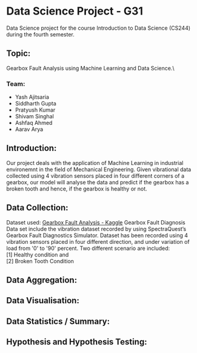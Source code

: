 # Data Science Project - G31

Data Science project for the course Introduction to Data Science (CS244) during the fourth semester.

## Topic:
Gearbox Fault Analysis using Machine Learning and Data Science.\
<!-- add the slides link here -->
<!-- add the youtube video link here -->

### Team:
- Yash Ajitsaria
- Siddharth Gupta
- Pratyush Kumar
- Shivam Singhal 
- Ashfaq Ahmed
- Aarav Arya

## Introduction:
Our project deals with the application of Machine Learning in industrial environemnt in the field of Mechanical Engineering. Given vibrational data collected using 4 vibration sensors placed in four different corners of a gearbox, our model will analyse the data and predict if the gearbox has a broken tooth and hence, if the gearbox is healthy or not. 

## Data Collection:
Dataset used: [Gearbox Fault Analysis - Kaggle](https://www.kaggle.com/brjapon/gearbox-fault-diagnosis)
Gearbox Fault Diagnosis Data set include the vibration dataset recorded by using SpectraQuest’s Gearbox Fault Diagnostics Simulator.
Dataset has been recorded using 4 vibration sensors placed in four different direction, and under variation of load from '0' to '90' percent. Two different scenario are included: \
[1] Healthy condition and \
[2] Broken Tooth Condition

## Data Aggregation:


## Data Visualisation:


## Data Statistics / Summary:


## Hypothesis and Hypothesis Testing:

